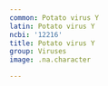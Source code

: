 ```yaml
---
common: Potato virus Y
latin: Potato virus Y
ncbi: '12216'
title: Potato virus Y
group: Viruses
image: .na.character

---
```

